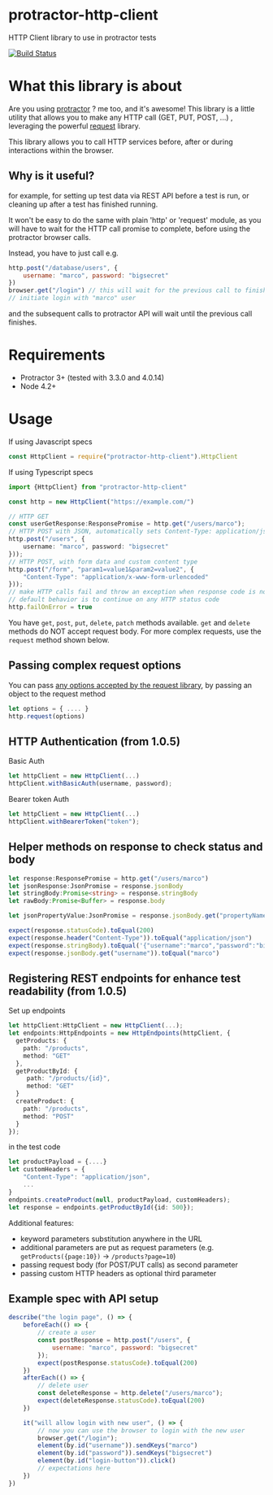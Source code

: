 # protractor-http-client
HTTP Client library to use in protractor tests

[![Build Status](https://api.travis-ci.org/marcodave/protractor-http-client.svg?branch=master)](https://travis-ci.org/marcodave/protractor-http-client)

# What this library is about
Are you using [protractor](https://www.npmjs.com/package/protractor) ? me too, and it's awesome! This library is a little utility
that allows you to make any HTTP call (GET, PUT, POST, ...) , leveraging the powerful [request](https://www.npmjs.com/package/request) library.

This library allows you to call HTTP services before, after or during interactions within the browser.

## Why is it useful?
for example, for setting up test data via REST API before a test is run, or cleaning up after a test has finished running.

It won't be easy to do the same with plain 'http' or 'request' module, as you will have to wait for the HTTP
call promise to complete, before using the protractor browser calls.

Instead, you have to just call e.g.
```javascript
http.post("/database/users", {
    username: "marco", password: "bigsecret"
})
browser.get("/login") // this will wait for the previous call to finish
// initiate login with "marco" user
```
and the subsequent calls to protractor API will wait until the previous call finishes.

# Requirements
* Protractor 3+ (tested with 3.3.0 and 4.0.14)
* Node 4.2+

# Usage
If using Javascript specs
```javascript
const HttpClient = require("protractor-http-client").HttpClient
```
If using Typescript specs
```typescript
import {HttpClient} from "protractor-http-client"
```

```typescript
const http = new HttpClient("https://example.com/")

// HTTP GET
const userGetResponse:ResponsePromise = http.get("/users/marco");
// HTTP POST with JSON, automatically sets Content-Type: application/json
http.post("/users", {
    username: "marco", password: "bigsecret"
}));
// HTTP POST, with form data and custom content type
http.post("/form", "param1=value1&param2=value2", {
    "Content-Type": "application/x-www-form-urlencoded"
}));
// make HTTP calls fail and throw an exception when response code is not 2xx
// default behavior is to continue on any HTTP status code
http.failOnError = true
```

You have `get`, `post`, `put`, `delete`, `patch` methods available.
`get` and `delete` methods do NOT accept request body.
For more complex requests, use the `request` method shown below.

## Passing complex request options
You can pass [any options accepted by the request library](https://www.npmjs.com/package/request#requestoptions-callback), by passing an object to the request method
```javascript
let options = { .... }
http.request(options)
```

## HTTP Authentication (from 1.0.5)
Basic Auth
```typescript
let httpClient = new HttpClient(...)
httpClient.withBasicAuth(username, password);
```
Bearer token Auth
```typescript
let httpClient = new HttpClient(...)
httpClient.withBearerToken("token");
```

## Helper methods on response to check status and body
```typescript
let response:ResponsePromise = http.get("/users/marco")
let jsonResponse:JsonPromise = response.jsonBody
let stringBody:Promise<string> = response.stringBody
let rawBody:Promise<Buffer> = response.body

let jsonPropertyValue:JsonPromise = response.jsonBody.get("propertyName")

expect(response.statusCode).toEqual(200)
expect(response.header("Content-Type")).toEqual("application/json")
expect(response.stringBody).toEqual('{"username":"marco","password":"bigsecret"}')
expect(response.jsonBody.get("username")).toEqual("marco")
```

## Registering REST endpoints for enhance test readability (from 1.0.5)
Set up endpoints
```typescript
let httpClient:HttpClient = new HttpClient(...);
let endpoints:HttpEndpoints = new HttpEndpoints(httpClient, {
  getProducts: {
    path: "/products",
    method: "GET"
  },
  getProductById: {
     path: "/products/{id}",
     method: "GET"
  }
  createProduct: {
    path: "/products",
    method: "POST"
  }
});
```
in the test code
```typescript
let productPayload = {....}
let customHeaders = {
    "Content-Type": "application/json",
    ...
}
endpoints.createProduct(null, productPayload, customHeaders);
let response = endpoints.getProductById({id: 500});
```

Additional features:
* keyword parameters substitution anywhere in the URL
* additional parameters are put as request parameters (e.g. `getProducts({page:10})` -> `/products?page=10`)
* passing request body (for POST/PUT calls) as second parameter
* passing custom HTTP headers as optional third parameter

## Example spec with API setup
```javascript
describe("the login page", () => {
    beforeEach(() => {
        // create a user
        const postResponse = http.post("/users", {
            username: "marco", password: "bigsecret"
        });
        expect(postResponse.statusCode).toEqual(200)
    })
    afterEach(() => {
        // delete user
        const deleteResponse = http.delete("/users/marco");
        expect(deleteResponse.statusCode).toEqual(200)
    })

    it("will allow login with new user", () => {
        // now you can use the browser to login with the new user
        browser.get("/login");
        element(by.id("username")).sendKeys("marco")
        element(by.id("password")).sendKeys("bigsecret")
        element(by.id("login-button")).click()
        // expectations here
    })
})
```
